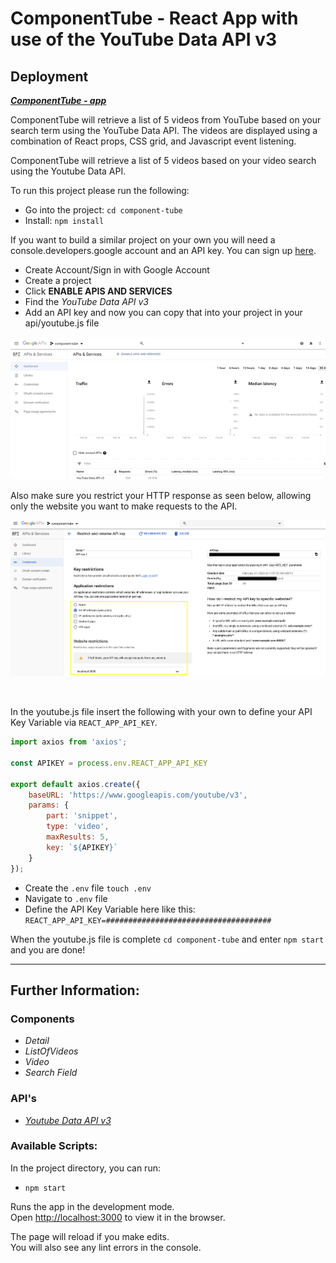 # ComponentTube - React App with use of the YouTube Data API v3

## Deployment
***[ComponentTube - app](http://component-tube.surge.sh/)***

ComponentTube will retrieve a list of 5 videos from YouTube based on your search term using the YouTube Data API. The videos are displayed using a combination of React props, CSS grid, and Javascript event listening.

ComponentTube will retrieve a list of 5 videos based on your video search using the Youtube Data API. 

To run this project please run the following:
* Go into the project: `cd component-tube`
* Install: `npm install`


If you want to build a similar project on your own you will need a console.developers.google account and an API key. You can sign up [here](https://console.developers.google.com/).

* Create Account/Sign in with Google Account
* Create a project
* Click **ENABLE APIS AND SERVICES**
* Find the *YouTube Data API v3*
* Add an API key and now you can copy that into your project in your api/youtube.js file

![](images/YouTubeapi.gif)
<br>

Also make sure you restrict your HTTP response as seen below, allowing only the website you want to make requests to the API.

![](images/api-restriction-screenshot.png)

<br>

In the youtube.js file insert the following with your own to define your API Key Variable via `REACT_APP_API_KEY`.

```javascript
import axios from 'axios';

const APIKEY = process.env.REACT_APP_API_KEY

export default axios.create({
    baseURL: 'https://www.googleapis.com/youtube/v3',
    params: {
        part: 'snippet',
        type: 'video',
        maxResults: 5,
        key: `${APIKEY}`
    }
});
```

* Create the `.env` file `touch .env`
* Navigate to `.env` file
* Define the API Key Variable here like this: `REACT_APP_API_KEY=#####################################`

When the youtube.js file is complete `cd component-tube` and enter `npm start` and you are done!

***

## Further Information:
### Components
* *Detail* 
* *ListOfVideos*
* *Video*
* *Search Field*

### API's
* *[Youtube Data API v3](https://developers.google.com/youtube/v3)*


### Available Scripts:

In the project directory, you can run:

* `npm start`

Runs the app in the development mode.<br>
Open [http://localhost:3000](http://localhost:3000) to view it in the browser.

The page will reload if you make edits.<br>
You will also see any lint errors in the console.

